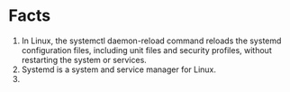 # Facts

1. In Linux, the systemctl daemon-reload command reloads the systemd configuration files, including unit files and security profiles, without restarting the system or services.
2. Systemd is a system and service manager for Linux.
3. 
